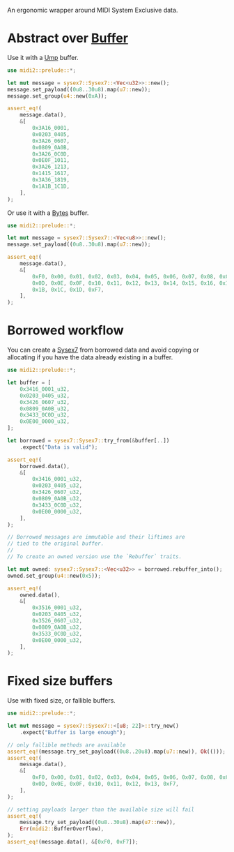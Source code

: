 An ergonomic wrapper around MIDI System Exclusive data.

# Abstract over [Buffer](crate::buffer::Buffer)

Use it with a [Ump](crate::buffer::Ump) buffer.

```rust
use midi2::prelude::*;

let mut message = sysex7::Sysex7::<Vec<u32>>::new();
message.set_payload((0u8..30u8).map(u7::new));
message.set_group(u4::new(0xA));

assert_eq!(
    message.data(),
    &[
        0x3A16_0001,
        0x0203_0405,
        0x3A26_0607,
        0x0809_0A0B,
        0x3A26_0C0D,
        0x0E0F_1011,
        0x3A26_1213,
        0x1415_1617,
        0x3A36_1819,
        0x1A1B_1C1D,
    ],
);
```

Or use it with a [Bytes](crate::buffer::Bytes) buffer.

```rust
use midi2::prelude::*;

let mut message = sysex7::Sysex7::<Vec<u8>>::new();
message.set_payload((0u8..30u8).map(u7::new));

assert_eq!(
    message.data(),
    &[
        0xF0, 0x00, 0x01, 0x02, 0x03, 0x04, 0x05, 0x06, 0x07, 0x08, 0x09, 0x0A, 0x0B, 0x0C,
        0x0D, 0x0E, 0x0F, 0x10, 0x11, 0x12, 0x13, 0x14, 0x15, 0x16, 0x17, 0x18, 0x19, 0x1A,
        0x1B, 0x1C, 0x1D, 0xF7,
    ],
);
```

# Borrowed workflow

You can create a [Sysex7](crate::message::sysex7::Sysex7) from
borrowed data and avoid copying or allocating if you have the data already existing
in a buffer.

```rust
use midi2::prelude::*;

let buffer = [
    0x3416_0001_u32,
    0x0203_0405_u32,
    0x3426_0607_u32,
    0x0809_0A0B_u32,
    0x3433_0C0D_u32,
    0x0E00_0000_u32,
];

let borrowed = sysex7::Sysex7::try_from(&buffer[..])
    .expect("Data is valid");

assert_eq!(
    borrowed.data(),
    &[
        0x3416_0001_u32,
        0x0203_0405_u32,
        0x3426_0607_u32,
        0x0809_0A0B_u32,
        0x3433_0C0D_u32,
        0x0E00_0000_u32,
    ],
);

// Borrowed messages are immutable and their liftimes are
// tied to the original buffer. 
//
// To create an owned version use the `Rebuffer` traits.

let mut owned: sysex7::Sysex7::<Vec<u32>> = borrowed.rebuffer_into();
owned.set_group(u4::new(0x5));

assert_eq!(
    owned.data(),
    &[
        0x3516_0001_u32,
        0x0203_0405_u32,
        0x3526_0607_u32,
        0x0809_0A0B_u32,
        0x3533_0C0D_u32,
        0x0E00_0000_u32,
    ],
);
```

# Fixed size buffers

Use with fixed size, or fallible buffers.

```rust
use midi2::prelude::*;

let mut message = sysex7::Sysex7::<[u8; 22]>::try_new()
    .expect("Buffer is large enough");

// only fallible methods are available
assert_eq!(message.try_set_payload((0u8..20u8).map(u7::new)), Ok(()));
assert_eq!(
    message.data(), 
    &[
        0xF0, 0x00, 0x01, 0x02, 0x03, 0x04, 0x05, 0x06, 0x07, 0x08, 0x09, 0x0A, 0x0B, 0x0C,
        0x0D, 0x0E, 0x0F, 0x10, 0x11, 0x12, 0x13, 0xF7,
    ],
);

// setting payloads larger than the available size will fail
assert_eq!(
    message.try_set_payload((0u8..30u8).map(u7::new)),
    Err(midi2::BufferOverflow),
);
assert_eq!(message.data(), &[0xF0, 0xF7]);
```
